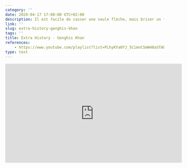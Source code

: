 ```yaml
---
category: ''
date: 2020-04-17 17:00:00 UTC+02:00
description: Il est facile de casser une seule flèche, mais briser un faisseau de flèches est impossible!
link: ''
slug: extra-history-genghis-khan
tags: ''
title: Extra History - Genghis Khan
references:
    - https://www.youtube.com/playlist?list=PLhyKYa0YJ_5CimnCSmW48aSTAPl-oQugH
type: text
---
```


<iframe width="560" height="315" src="https://www.youtube-nocookie.com/embed/videoseries?list=PLhyKYa0YJ_5CimnCSmW48aSTAPl-oQugH" frameborder="0" allow="accelerometer; autoplay; encrypted-media; gyroscope; picture-in-picture" allowfullscreen></iframe>
